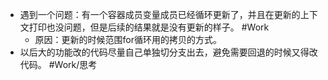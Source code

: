 - 遇到一个问题：有一个容器成员变量成员已经循环更新了，并且在更新的上下文打印也没问题，但是后续的结果就是没有更新的样子。 #Work
	- 原因：更新的时候范围for循环用的拷贝的方式。
- 以后大的功能改的代码尽量自己单独切分支出去，避免需要回退的时候又得改代码。 #Work/思考